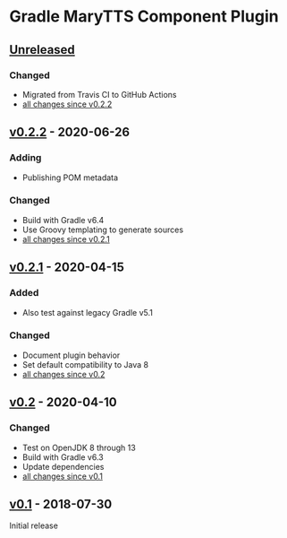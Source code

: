 Gradle MaryTTS Component Plugin
===============================

[Unreleased]
------------

### Changed

- Migrated from Travis CI to GitHub Actions
- [all changes since v0.2.2]

[v0.2.2] - 2020-06-26
---------------------

### Adding

- Publishing POM metadata

### Changed

- Build with Gradle v6.4
- Use Groovy templating to generate sources
- [all changes since v0.2.1]

[v0.2.1] - 2020-04-15
---------------------

### Added

- Also test against legacy Gradle v5.1

### Changed

- Document plugin behavior
- Set default compatibility to Java 8
- [all changes since v0.2]

[v0.2] - 2020-04-10
-------------------

### Changed

- Test on OpenJDK 8 through 13
- Build with Gradle v6.3
- Update dependencies
- [all changes since v0.1]

[v0.1] - 2018-07-30
-------------------

Initial release

[Unreleased]: https://github.com/marytts/gradle-marytts-component-plugin/tree/master
[all changes since v0.2.2]: https://github.com/marytts/gradle-marytts-component-plugin/compare/v0.2.2...HEAD
[v0.2.2]: https://github.com/marytts/gradle-marytts-component-plugin/releases/tag/v0.2.2
[all changes since v0.2.1]: https://github.com/marytts/gradle-marytts-component-plugin/compare/v0.2.1...v0.2.2
[v0.2.1]: https://github.com/marytts/gradle-marytts-component-plugin/releases/tag/v0.2.1
[all changes since v0.2]: https://github.com/marytts/gradle-marytts-component-plugin/compare/v0.2.1...v0.2
[v0.2]: https://github.com/marytts/gradle-marytts-component-plugin/releases/tag/v0.2
[all changes since v0.1]: https://github.com/marytts/gradle-marytts-component-plugin/compare/v0.1...v0.2
[v0.1]: https://github.com/marytts/gradle-marytts-component-plugin/releases/tag/v0.1
